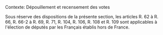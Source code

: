 Contexte: Dépouillement et recensement des votes

Sous réserve des dispositions de la présente section, les articles R. 62 à R. 66, R. 66-2 à R. 69, R. 71, R. 104, R. 106, R. 108 et R. 109 sont applicables à l'élection de députés par les Français établis hors de France.